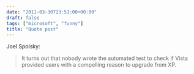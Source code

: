 ```yaml
---
date: "2011-03-30T23:51:00+00:00"
draft: false
tags: ["microsoft", "funny"]
title: "Quote post"
---
```

Joel Spolsky:

>It turns out that nobody wrote the automated test to check if Vista provided users with a compelling reason to upgrade from XP.
